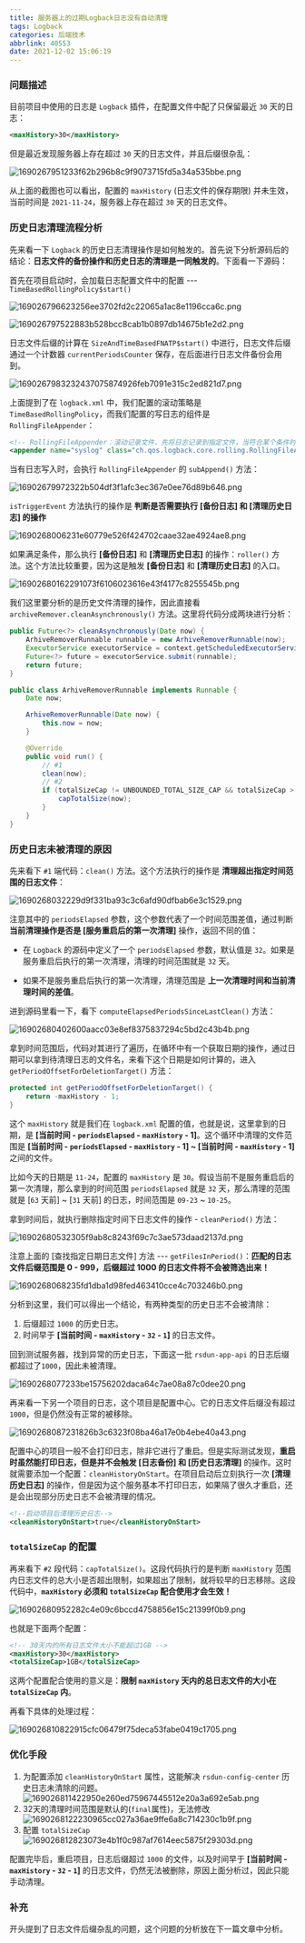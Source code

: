 ```yaml
---
title: 服务器上的过期Logback日志没有自动清理
tags: Logback
categories: 后端技术
abbrlink: 40553
date: 2021-12-02 15:06:19
---
```

### 问题描述

目前项目中使用的日志是 `Logback` 插件，在配置文件中配了只保留最近 `30` 天的日志：

```xml
<maxHistory>30</maxHistory>
```

但是最近发现服务器上存在超过 `30` 天的日志文件，并且后缀很杂乱：

<!--more-->

![1690267951233f62b296b8c9f9073715fd5a34a535bbe.png](https://fastly.jsdelivr.net/gh/JokerByrant/Images@main/blog/1690267951233f62b296b8c9f9073715fd5a34a535bbe.png)

从上面的截图也可以看出，配置的 `maxHistory` (日志文件的保存期限) 并未生效，当前时间是 `2021-11-24`，服务器上存在超过 `30` 天的日志文件。

### 历史日志清理流程分析

先来看一下 `Logback` 的历史日志清理操作是如何触发的。首先说下分析源码后的结论：**日志文件的备份操作和历史日志的清理是一同触发的**。下面看一下源码：

首先在项目启动时，会加载日志配置文件中的配置 --- `TimeBasedRollingPolicy$start()`

![169026796623256ee3702fd2c22065a1ac8e1196cca6c.png](https://fastly.jsdelivr.net/gh/JokerByrant/Images@main/blog/169026796623256ee3702fd2c22065a1ac8e1196cca6c.png)

![169026797522883b528bcc8cab1b0897db14675b1e2d2.png](https://fastly.jsdelivr.net/gh/JokerByrant/Images@main/blog/169026797522883b528bcc8cab1b0897db14675b1e2d2.png)

日志文件后缀的计算在 `SizeAndTimeBasedFNATP$start()` 中进行，日志文件后缀通过一个计数器 `currentPeriodsCounter` 保存，在后面进行日志文件备份会用到。

![1690267983232437075874926feb7091e315c2ed821d7.png](https://fastly.jsdelivr.net/gh/JokerByrant/Images@main/blog/1690267983232437075874926feb7091e315c2ed821d7.png)

上面提到了在 `logback.xml` 中，我们配置的滚动策略是 `TimeBasedRollingPolicy`，而我们配置的写日志的组件是 `RollingFileAppender`：

```xml
<!-- RollingFileAppender：滚动记录文件，先将日志记录到指定文件，当符合某个条件时，将日志记录到其他文件 -->
<appender name="syslog" class="ch.qos.logback.core.rolling.RollingFileAppender">
```

当有日志写入时，会执行 `RollingFileAppender` 的 `subAppend()` 方法：

![16902679972322b504df3f1afc3ec367e0ee76d89b646.png](https://fastly.jsdelivr.net/gh/JokerByrant/Images@main/blog/16902679972322b504df3f1afc3ec367e0ee76d89b646.png)

`isTriggerEvent` 方法执行的操作是 **判断是否需要执行 [备份日志] 和 [清理历史日志] 的操作**

![1690268006231e60779e526f424702caae32ae4924ae8.png](https://fastly.jsdelivr.net/gh/JokerByrant/Images@main/blog/1690268006231e60779e526f424702caae32ae4924ae8.png)

如果满足条件，那么执行 **[备份日志]** 和 **[清理历史日志]** 的操作：`roller()` 方法。这个方法比较重要，因为这是触发 **[备份日志]** 和 **[清理历史日志]** 的入口。

![16902680162291073f6106023616e43f4177c8255545b.png](https://fastly.jsdelivr.net/gh/JokerByrant/Images@main/blog/16902680162291073f6106023616e43f4177c8255545b.png)

我们这里要分析的是历史文件清理的操作，因此直接看 `archiveRemover.cleanAsynchronously()` 方法。这里将代码分成两块进行分析：

```java
public Future<?> cleanAsynchronously(Date now) {
    ArhiveRemoverRunnable runnable = new ArhiveRemoverRunnable(now);
    ExecutorService executorService = context.getScheduledExecutorService();
    Future<?> future = executorService.submit(runnable);
    return future;
}

public class ArhiveRemoverRunnable implements Runnable {
    Date now;

    ArhiveRemoverRunnable(Date now) {
        this.now = now;
    }

    @Override
    public void run() {
        // #1
        clean(now);
        // #2
        if (totalSizeCap != UNBOUNDED_TOTAL_SIZE_CAP && totalSizeCap > 0) {
            capTotalSize(now);
        }
    }
}
```

### 历史日志未被清理的原因

先来看下 `#1` 端代码：`clean()` 方法。这个方法执行的操作是 **清理超出指定时间范围的日志文件**：

![1690268032229d9f331ba93c3c6afd90dfbab6e3c1529.png](https://fastly.jsdelivr.net/gh/JokerByrant/Images@main/blog/1690268032229d9f331ba93c3c6afd90dfbab6e3c1529.png)

注意其中的 `periodsElapsed` 参数，这个参数代表了一个时间范围差值，通过判断 **当前清理操作是否是 [服务重启后的第一次清理]** 操作，返回不同的值：

- 在 `Logback` 的源码中定义了一个 `periodsElapsed` 参数，默认值是 `32`。如果是服务重启后执行的第一次清理，清理的时间范围就是 `32` 天。

- 如果不是服务重启后执行的第一次清理，清理范围是 **上一次清理时间和当前清理时间的差值**。

进到源码里看一下，看下 `computeElapsedPeriodsSinceLastClean()` 方法：

![16902680402600aacc03e8ef8375837294c5bd2c43b4b.png](https://fastly.jsdelivr.net/gh/JokerByrant/Images@main/blog/16902680402600aacc03e8ef8375837294c5bd2c43b4b.png)

拿到时间范围后，代码对其进行了遍历，在循环中有一个获取日期的操作，通过日期可以拿到待清理日志的文件名，来看下这个日期是如何计算的，进入 `getPeriodOffsetForDeletionTarget()` 方法：

```java
protected int getPeriodOffsetForDeletionTarget() {
    return -maxHistory - 1;
}
```

这个 `maxHistory` 就是我们在 `logback.xml` 配置的值，也就是说，这里拿到的日期，是 **[当前时间 - `periodsElapsed` - `maxHistory` - 1]**。这个循环中清理的文件范围是 **[当前时间 - `periodsElapsed` - `maxHistory` - 1] ~ [当前时间 - `maxHistory` - 1]** 之间的文件。

比如今天的日期是 `11-24`，配置的 `maxHistory` 是 `30`。假设当前不是服务重启后的第一次清理，那么拿到的时间范围 `periodsElapsed` 就是 `32` 天，那么清理的范围就是 [`63` 天前] ~ [`31` 天前] 的日志，时间范围是 `09-23` ~ `10-25`。

拿到时间后，就执行删除指定时间下日志文件的操作 - `cleanPeriod()` 方法：

![16902680532305f9ab8c8243f69c7c3ae573daad2137d.png](https://fastly.jsdelivr.net/gh/JokerByrant/Images@main/blog/16902680532305f9ab8c8243f69c7c3ae573daad2137d.png)

注意上面的 [查找指定日期日志文件] 方法 --- `getFilesInPeriod()`：**匹配的日志文件后缀范围是 0 - 999，后缀超过 1000 的日志文件将不会被筛选出来！**

![1690268068235fd1dba1d98fed463410cce4c703246b0.png](https://fastly.jsdelivr.net/gh/JokerByrant/Images@main/blog/1690268068235fd1dba1d98fed463410cce4c703246b0.png)

分析到这里，我们可以得出一个结论，有两种类型的历史日志不会被清除：

1. 后缀超过 `1000` 的历史日志。
2. 时间早于 **[当前时间 - `maxHistory` - `32` - `1`]** 的日志文件。

回到测试服务器，找到异常的历史日志，下面这一批 `rsdun-app-api` 的日志后缀都超过了`1000`，因此未被清理。

![1690268077233be15756202daca64c7ae08a87c0dee20.png](https://fastly.jsdelivr.net/gh/JokerByrant/Images@main/blog/1690268077233be15756202daca64c7ae08a87c0dee20.png)

再来看一下另一个项目的日志，这个项目是配置中心。它的日志文件后缀没有超过 `1000`，但是仍然没有正常的被移除。

![1690268087231826b3c6323f08ba46a17e0b4ebe40a43.png](https://fastly.jsdelivr.net/gh/JokerByrant/Images@main/blog/1690268087231826b3c6323f08ba46a17e0b4ebe40a43.png)

配置中心的项目一般不会打印日志，除非它进行了重启。但是实际测试发现，**重启时虽然能打印日志，但是并不会触发 [日志备份] 和 [历史日志清理]** 的操作。这时就需要添加一个配置：`cleanHistoryOnStart`。在项目启动后立刻执行一次 **[清理历史日志]** 的操作，但是因为这个服务基本不打印日志，如果隔了很久才重启，还是会出现部分历史日志不会被清理的情况。

```xml
<!--启动项目后清理历史日志-->
<cleanHistoryOnStart>true</cleanHistoryOnStart>
```

### `totalSizeCap` 的配置

再来看下 `#2` 段代码：`capTotalSize()`。这段代码执行的是判断 `maxHistory` 范围内日志文件的总大小是否超出限制，如果超出了限制，就将较早的日志移除。这段代码中，**`maxHistory` 必须和 `totalSizeCap` 配合使用才会生效！**

![16902680952282c4e09c6bccd4758856e15c21399f0b9.png](https://fastly.jsdelivr.net/gh/JokerByrant/Images@main/blog/16902680952282c4e09c6bccd4758856e15c21399f0b9.png)

也就是下面两个配置：

```xml
<!-- 30天内的所有日志文件大小不能超过1GB -->
<maxHistory>30</maxHistory>
<totalSizeCap>1GB</totalSizeCap>
```

这两个配置配合使用的意义是：**限制 `maxHistory` 天内的总日志文件的大小在 `totalSizeCap` 内**。

再看下具体的处理过程：

![169026810822915cfc06479f75deca53fabe0419c1705.png](https://fastly.jsdelivr.net/gh/JokerByrant/Images@main/blog/169026810822915cfc06479f75deca53fabe0419c1705.png)

### 优化手段

1. 为配置添加 `cleanHistoryOnStart` 属性，这能解决 `rsdun-config-center` 历史日志未清除的问题。
![169026811422950e260ed75967445512e20a3a692e5ab.png](https://fastly.jsdelivr.net/gh/JokerByrant/Images@main/blog/169026811422950e260ed75967445512e20a3a692e5ab.png)
2. 32天的清理时间范围是默认的(`final`属性)，无法修改
![1690268122230965cc027a36ae9ffe6a8c714230c1b9f.png](https://fastly.jsdelivr.net/gh/JokerByrant/Images@main/blog/1690268122230965cc027a36ae9ffe6a8c714230c1b9f.png)
3. 配置 `totalSizeCap`
![169026812823073e4b1f0c987af7614eec5875f29303d.png](https://fastly.jsdelivr.net/gh/JokerByrant/Images@main/blog/169026812823073e4b1f0c987af7614eec5875f29303d.png)

配置完毕后，重启项目，日志后缀超过 `1000` 的文件，以及时间早于 **[当前时间 - `maxHistory` - `32` - `1`]** 的日志文件，仍然无法被删除，原因上面分析过，因此只能手动清理。

### 补充

开头提到了日志文件后缀杂乱的问题，这个问题的分析放在下一篇文章中分析。
